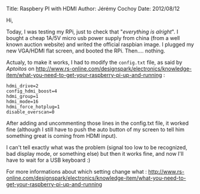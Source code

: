 ﻿Title: Raspbery PI with HDMI
Author: Jérémy Cochoy
Date: 2012/08/12

Hi,

Today, I was testing my RPi, just to check that "_everything is alright_". I bought a cheap 1A/5V micro usb power supply from china (from a well known auction website) and writed the official raspbian image. I plugged my new VGA/HDMI flat screen, and booted the RPi. Then.... nothing.

Actualy, to make it works, I had to modify the `config.txt` file, as said by _Aptoitos_ on <http://www.rs-online.com/designspark/electronics/knowledge-item/what-you-need-to-get-your-raspberry-pi-up-and-running> :
```
hdmi_drive=2
config_hdmi_boost=4
hdmi_group=1
hdmi_mode=16
hdmi_force_hotplug=1
disable_overscan=0
```

After adding and uncommenting those lines in the config.txt file, it worked fine (although I still have to push the auto button of my screen to tell him something great is coming from HDMI input).

I can't tell exactly what was the problem (signal too low to be recognized, bad display mode, or something else) but then it works fine, and now I'll have to wait for a USB keyboard :)

For more informations about which setting change what : <http://www.rs-online.com/designspark/electronics/knowledge-item/what-you-need-to-get-your-raspberry-pi-up-and-running>
